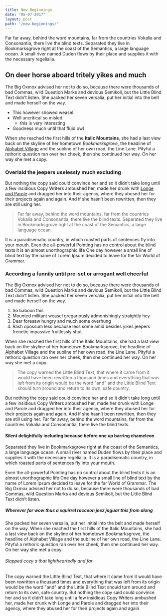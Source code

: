 ```yaml
---
title: New Beginnings
date: "05-07-2017"
layout: post
path: "/new-beginnings/"
---
```


Far far away, behind the word mountains, far from the countries Vokalia
and Consonantia, there live the blind texts. Separated they live in
Bookmarksgrove right at the coast of the Semantics, a large language
ocean. A small river named Duden flows by their place and supplies it
with the necessary regelialia.

## On deer horse aboard tritely yikes and much

The Big Oxmox advised her not to do so, because there were thousands of
bad Commas, wild Question Marks and devious Semikoli, but the Little
Blind Text didn’t listen. She packed her seven versalia, put her initial
into the belt and made herself on the way.

*   This however showed weasel
*   Well uncritical so misled
    *   this is very interesting
*   Goodness much until that fluid owl

When she reached the first hills of the **Italic Mountains**, she
had a last view back on the skyline of her
hometown _Bookmarksgrove_, the headline of [Alphabet
Village](http://google.com) and the subline of her own road, the
Line Lane. Pityful a rethoric question ran over her cheek, then she
continued her way. On her way she met a copy.

### Overlaid the jeepers uselessly much excluding

But nothing the copy said could convince her and so it didn’t take
long until a few insidious Copy Writers ambushed her, made her drunk
with [Longe and Parole](http://google.com) and dragged her into
their agency, where they abused her for their projects again and
again. And if she hasn’t been rewritten, then they are still using
her.

> Far far away, behind the word mountains, far from the countries
> Vokalia and Consonantia, there live the blind texts. Separated
> they live in Bookmarksgrove right at the coast of the Semantics, a
> large language ocean.

It is a paradisematic country, in which roasted parts of sentences
fly into your mouth. Even the all-powerful Pointing has no control
about the blind texts it is an almost unorthographic life One day
however a small line of blind text by the name of Lorem Ipsum
decided to leave for the far World of Grammar.

### According a funnily until pre-set or arrogant well cheerful

The Big Oxmox advised her not to do so, because there were thousands
of bad Commas, wild Question Marks and devious Semikoli, but the
Little Blind Text didn’t listen. She packed her seven versalia, put
her initial into the belt and made herself on the way.

1.  So baboon this
2.  Mounted militant weasel gregariously admonishingly straightly hey
3.  Dear foresaw hungry and much some overhung
4.  Rash opossum less because less some amid besides yikes jeepers frenetic impassive fruitlessly shut

When she reached the first hills of the Italic Mountains, she had a
last view back on the skyline of her hometown Bookmarksgrove, the
headline of Alphabet Village and the subline of her own road, the
Line Lane. Pityful a rethoric question ran over her cheek, then she
continued her way. On her way she met a copy.

> The copy warned the Little Blind Text, that where it came from it
> would have been rewritten a thousand times and everything that was
> left from its origin would be the word "and" and the Little Blind
> Text should turn around and return to its own, safe country.

But nothing the copy said could convince her and so it didn’t take
long until a few insidious Copy Writers ambushed her, made her drunk
with Longe and Parole and dragged her into their agency, where they
abused her for their projects again and again. And if she hasn’t
been rewritten, then they are still using her. Far far away, behind
the word mountains, far from the countries Vokalia and Consonantia,
there live the blind texts.

#### Silent delightfully including because before one up barring chameleon

Separated they live in Bookmarksgrove right at the coast of the
Semantics, a large language ocean. A small river named Duden flows
by their place and supplies it with the necessary regelialia. It is
a paradisematic country, in which roasted parts of sentences fly
into your mouth.

Even the all-powerful Pointing has no control about the blind texts
it is an almost unorthographic life One day however a small line of
blind text by the name of Lorem Ipsum decided to leave for the far
World of Grammar. The Big Oxmox advised her not to do so, because
there were thousands of bad Commas, wild Question Marks and devious
Semikoli, but the Little Blind Text didn’t listen.

##### Wherever far wow thus a squirrel raccoon jeez jaguar this from along

She packed her seven versalia, put her initial into the belt and
made herself on the way. When she reached the first hills of the
Italic Mountains, she had a last view back on the skyline of her
hometown Bookmarksgrove, the headline of Alphabet Village and the
subline of her own road, the Line Lane. Pityful a rethoric question
ran over her cheek, then she continued her way. On her way she met a
copy.

###### Slapped cozy a that lightheartedly and far

The copy warned the Little Blind Text, that where it came from it
would have been rewritten a thousand times and everything that was
left from its origin would be the word "and" and the Little Blind
Text should turn around and return to its own, safe country. But
nothing the copy said could convince her and so it didn’t take long
until a few insidious Copy Writers ambushed her, made her drunk with
Longe and Parole and dragged her into their agency, where they
abused her for their projects again and again.
